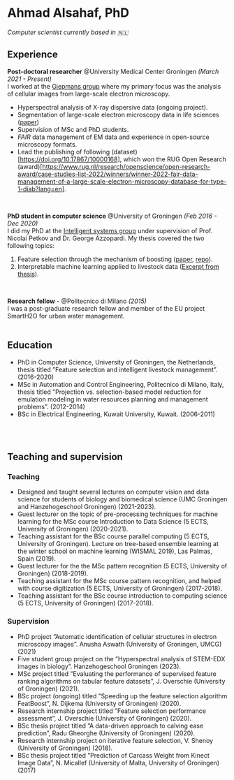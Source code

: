 # Ahmad Alsahaf, PhD

_Computer scientist currently based in 🇳🇱_ <br>

## Experience

**Post-doctoral researcher** @University Medical Center Groningen _(March 2021 - Present)_ <br>
I worked at the [Giepmans group](https://bscs.umcg.nl/en/groups/giepmans-group/) where my primary focus was the analysis of cellular images from large-scale electron microscopy.
  - Hyperspectral analysis of X-ray dispersive data (ongoing project).
  - Segmentation of large-scale electron microscopy data in life sciences ([paper](https://pubmed.ncbi.nlm.nih.gov/37572414/))
  - Supervision of MSc and PhD students.
  - _FAIR_ data management of EM data and experience in open-source microscopy formats.
  - Lead the publishing of following (dataset)[https://doi.org/10.17867/10000168], which won the RUG Open Research (award)[https://www.rug.nl/research/openscience/open-research-award/case-studies-list-2022/winners/winner-2022-fair-data-management-of-a-large-scale-electron-microscopy-database-for-type-1-diab?lang=en].

<br>

**PhD student in computer science** @University of Groningen _(Feb 2016 - Dec 2020)_ <br>
I did my PhD at the [Intelligent systems group](https://www.cs.rug.nl/is/) under supervision of Prof. Nicolai Petkov and Dr. George Azzopardi.
My thesis covered the two following topics:<br>
  1) Feature selection through the mechanism of boosting ([paper](https://www.sciencedirect.com/science/article/pii/S0957417421012513), [repo](https://github.com/amjams/FeatBoost)).
  2) Interpretable machine learning applied to livestock data ([Excerpt from thesis](https://pure.rug.nl/ws/portalfiles/portal/145238081/Title_and_contents.pdf)).

<br>

**Research fellow** - @Politecnico di Milano _(2015)_ <br>
I was a post-graduate research fellow and member of the EU project SmartH2O for urban water management.
<br><br>

## Education
- PhD in Computer Science, University of Groningen, the Netherlands, thesis titled ”Feature selection and intelligent livestock management”. (2016-2020)
- MSc in Automation and Control Engineering, Politecnico di Milano, Italy, thesis titled ”Projection vs. selection-based model reduction for emulation modeling in water resources planning and management problems”. (2012-2014)
- BSc in Electrical Engineering, Kuwait University, Kuwait. (2006-2011)

<br><br>

## Teaching and supervision
### Teaching
  - Designed and taught several lectures on computer vision and data science for students of biology and biomedical science (UMC Groningen and Hanzehogeschool Groningen) (2021-2023).
  - Guest lecturer on the topic of pre-processing techniques for machine learning for the MSc course Introduction to Data Science (5 ECTS, University of Groningen) (2020-2021).
  - Teaching assistant for the BSc course parallel computing (5 ECTS, University of Groningen).
 Lecture on tree-based ensemble learning at the winter school on machine learning (WISMAL 2019), Las Palmas, Spain (2019).
  - Guest lecturer for the the MSc pattern recognition (5 ECTS, University of Groningen) (2018-2019).
  - Teaching assistant for the MSc course pattern recognition, and helped with course digitization (5 ECTS, University of Groningen) (2017-2018).
  - Teaching assistant for the BSc course introduction to computing science (5 ECTS, University of Groningen) (2017-2018).

### Supervision
  - PhD project ”Automatic identification of cellular structures in electron microscopy images”. Anusha Aswath (University of Groningen, UMCG) (2021)
  - Five student group project on the ”Hyperspectral analysis of STEM-EDX images in biology”. Hanzehogeschool Groningen (2023).
  - MSc project titled ”Evaluating the performance of supervised feature ranking algorithms on tabular feature datasets”, J. Overschie (University of Groningen) (2021).
  - BSc project (ongoing) titled ”Speeding up the feature selection algorithm FeatBoost”, N. Dijkema (University of Groningen) (2020).
  - Research internship project titled ”Feature selection performance assessment”, J. Overschie (University of Groningen) (2020).
  - BSc thesis project titled ”A data-driven approach to calving ease prediction”, Radu Gheorghe (University of Groningen) (2020).
  - Research internship project on iterative feature selection, V. Shenoy (University of Groningen) (2018).
  - BSc thesis project titled ”Prediction of Carcass Weight from Kinect Image Data”, N. Micallef (University of Malta, University of Groningen) (2017)
<br><br>


